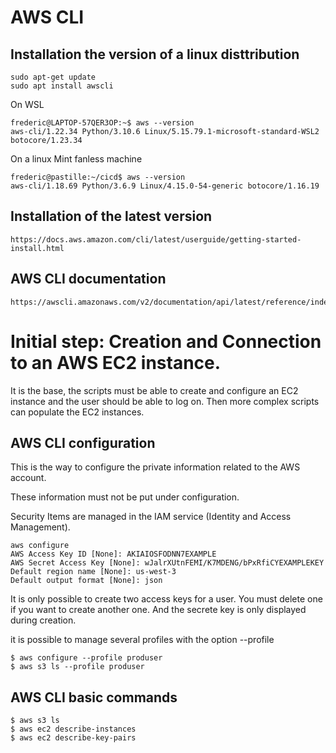 # AWS CLI

## Installation the version of a linux disttribution

    sudo apt-get update
    sudo apt install awscli

On WSL

    frederic@LAPTOP-57QER3OP:~$ aws --version
    aws-cli/1.22.34 Python/3.10.6 Linux/5.15.79.1-microsoft-standard-WSL2 botocore/1.23.34

On a linux Mint fanless machine

    frederic@pastille:~/cicd$ aws --version
    aws-cli/1.18.69 Python/3.6.9 Linux/4.15.0-54-generic botocore/1.16.19

## Installation of the latest version

    https://docs.aws.amazon.com/cli/latest/userguide/getting-started-install.html

## AWS CLI documentation

    https://awscli.amazonaws.com/v2/documentation/api/latest/reference/index.html#synopsis

# Initial step: Creation and Connection to an AWS EC2 instance.

It is the base, the scripts must be able to create and configure an EC2 instance and the user should be able to log on. Then more complex scripts can populate the EC2 instances.

## AWS CLI configuration

This is the way to configure the private information related to the AWS account.

These information must not be put under configuration.

Security Items are managed in the IAM service (Identity and Access Management).

    aws configure
    AWS Access Key ID [None]: AKIAIOSFODNN7EXAMPLE
    AWS Secret Access Key [None]: wJalrXUtnFEMI/K7MDENG/bPxRfiCYEXAMPLEKEY
    Default region name [None]: us-west-3
    Default output format [None]: json

It is only possible to create two access keys for a user. You must delete one if you want to create another one. And the secrete key is only displayed during creation.

it is possible to manage several profiles with the option --profile

    $ aws configure --profile produser
    $ aws s3 ls --profile produser

## AWS CLI basic commands

    $ aws s3 ls
    $ aws ec2 describe-instances
    $ aws ec2 describe-key-pairs
